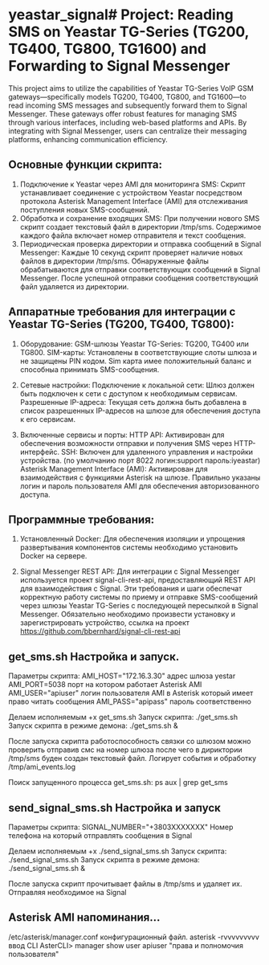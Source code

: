 # yeastar_signal# Project: Reading SMS on Yeastar TG-Series (TG200, TG400, TG800, TG1600) and Forwarding to Signal Messenger
This project aims to utilize the capabilities of Yeastar TG-Series VoIP GSM gateways—specifically models TG200, TG400, TG800, and TG1600—to read incoming SMS messages and subsequently forward them to Signal Messenger. These gateways offer robust features for managing SMS through various interfaces, including web-based platforms and APIs. By integrating with Signal Messenger, users can centralize their messaging platforms, enhancing communication efficiency.

## Основные функции скрипта:
1.	Подключение к Yeastar через AMI для мониторинга SMS:
Скрипт устанавливает соединение с устройством Yeastar посредством протокола Asterisk Management Interface (AMI) для отслеживания поступления новых SMS-сообщений.
2.	Обработка и сохранение входящих SMS:
При получении нового SMS скрипт создает текстовый файл в директории /tmp/sms.
Содержимое каждого файла включает номер отправителя и текст сообщения.
3.	Периодическая проверка директории и отправка сообщений в Signal Messenger:
Каждые 10 секунд скрипт проверяет наличие новых файлов в директории /tmp/sms.
Обнаруженные файлы обрабатываются для отправки соответствующих сообщений в Signal Messenger.
После успешной отправки сообщения соответствующий файл удаляется из директории.

## Аппаратные требования для интеграции с Yeastar TG-Series (TG200, TG400, TG800):
1.	Оборудование:
GSM-шлюзы Yeastar TG-Series: TG200, TG400 или TG800.
SIM-карты: Установлены в соответствующие слоты шлюза и не защищены PIN кодом.
Sim карта имее положительный баланс и способныа принимать SMS-сообщения.

2.	Сетевые настройки:
Подключение к локальной сети: Шлюз должен быть подключен к сети с доступом к необходимым сервисам.
Разрешенные IP-адреса: 
	Текущая сеть должна быть добавлена в список разрешенных IP-адресов на шлюзе для обеспечения доступа к его сервисам.

3.	Включенные сервисы и порты:
HTTP API: Активирован для обеспечения возможности отправки и получения SMS через HTTP-интерфейс.
SSH: Включен для удаленного управления и настройки устройства. (по умолчанию порт 8022 логин:support пароль:iyeastar)
Asterisk Management Interface (AMI): 
Активирован для взаимодействия с функциями Asterisk на шлюзе.
Правильно указаны логин и пароль пользователя AMI для обеспечения авторизованного доступа.

## Программные требования:
1.	Установленный Docker:
	Для обеспечения изоляции и упрощения развертывания компонентов системы необходимо установить Docker на сервере. 

2.	Signal Messenger REST API:
	Для интеграции с Signal Messenger используется проект signal-cli-rest-api, предоставляющий REST API для взаимодействия с Signal.
Эти требования и шаги обеспечат корректную работу системы по приему и отправке SMS-сообщений через шлюзы Yeastar TG-Series с последующей пересылкой в Signal Messenger.
Обязательно необходимо произвести установку и зарегистрировать устройство, ссылка на проект https://github.com/bbernhard/signal-cli-rest-api
## get_sms.sh Настройка и запуск.
Параметры скрипта:
AMI_HOST="172.16.3.30" адрес шлюза yestar
AMI_PORT=5038 порт на котором работает Asterisk AMI 
AMI_USER="apiuser" логин пользователя AMI в Asterisk который имеет право читать сообщения 
AMI_PASS="apipass" пароль соответственно

Делаем исполняемым +x get_sms.sh
Запуск скрипта: ./get_sms.sh
Запуск скрипта в режиме демона: ./get_sms.sh &

После запуска скрипта работоспособность связки со шлюзом можно проверить отправив смс на номер шлюза после чего в дириктории /tmp/sms буден создан текстовый файл.
Логирует события и обработку /tmp/ami_events.log

Поиск запущенного процесса get_sms.sh: ps aux | grep get_sms

## send_signal_sms.sh Настройка и запуск
Параметры скрипта:
SIGNAL_NUMBER="+3803XXXXXXX" Номер телефона на который отправлять сообщения в Signal

Делаем исполняемым +x ./send_signal_sms.sh
Запуск скрипта: ./send_signal_sms.sh
Запуск скрипта в режиме демона: ./send_signal_sms.sh &

После запуска скрипт прочитывает файлы в /tmp/sms и удаляет их. Отправляя необходимое на Signal

## Asterisk AMI напоминания...
/etc/asterisk/manager.conf конфигурационный файл.
asterisk -rvvvvvvvvv ввод CLI
AsterCLI> manager show user apiuser "права и полномочия пользователя"



